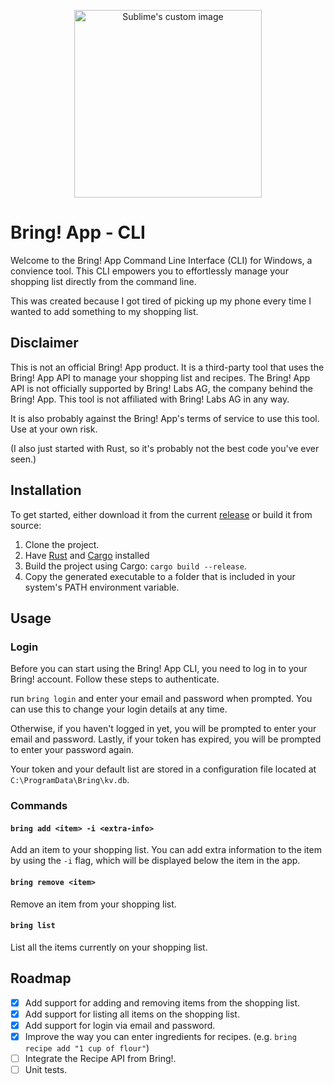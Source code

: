 <p align="center">
    <img width=300px; src="https://github.com/ViktorWelbers/Bring-CLI/assets/74675555/1d419b9d-e295-47dc-85e5-ecd4f51f5784?raw=true" alt="Sublime's custom image"/>
</p>

# Bring! App - CLI

Welcome to the Bring! App Command Line Interface (CLI) for Windows, a convience tool.
This CLI empowers you to effortlessly manage your shopping list directly from the command line.

This was created because I got tired of picking up my phone every time I wanted to add something to my shopping list.

## Disclaimer

This is not an official Bring! App product. It is a third-party tool that uses the Bring! App API to manage your
shopping
list and recipes. The Bring! App API is not officially supported by Bring! Labs AG, the company behind the Bring! App.
This tool is not affiliated with Bring! Labs AG in any way.

It is also probably against the Bring! App's terms of service to use this tool. Use at your own risk.

(I also just started with Rust, so it's probably not the best code you've ever seen.)

## Installation

To get started, either download it from the
current [release](https://github.com/ViktorWelbers/Bring-CLI/releases/tag/v0.0.1) or build it from source:

1. Clone the project.
2. Have [Rust](https://www.rust-lang.org/tools/install)
   and [Cargo](https://doc.rust-lang.org/cargo/getting-started/installation.html) installed
3. Build the project using Cargo: `cargo build --release`.
4. Copy the generated executable to a folder that is included in your system's PATH environment variable.

## Usage

### Login

Before you can start using the Bring! App CLI, you need to log in to your Bring! account. Follow these steps to
authenticate.

run `bring login` and enter your email and password when prompted. You can use this to change your login details at any
time.

Otherwise, if you haven't logged in yet, you will be prompted to enter your email and password.
Lastly, if your token has expired, you will be prompted to enter your password again.

Your token and your default list are stored in a configuration file located at `C:\ProgramData\Bring\kv.db`.

### Commands

#### `bring add <item> -i <extra-info>`

Add an item to your shopping list. You can add extra information to the item by using the `-i` flag, which will be
displayed below the item in the app.

#### `bring remove <item>`

Remove an item from your shopping list.

#### `bring list`

List all the items currently on your shopping list.

## Roadmap

- [x] Add support for adding and removing items from the shopping list.
- [x] Add support for listing all items on the shopping list.
- [x] Add support for login via email and password.
- [x] Improve the way you can enter ingredients for recipes. (e.g. `bring recipe add "1 cup of flour"`)
- [ ] Integrate the Recipe API from Bring!.
- [ ] Unit tests.
